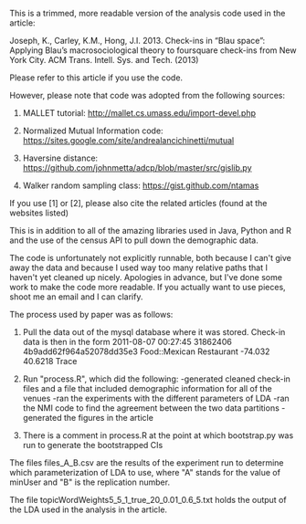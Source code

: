 This is a trimmed, more readable version of the analysis code used in the article: 

Joseph, K., Carley, K.M., Hong, J.I. 2013. Check-ins in “Blau space”: Applying Blau’s macrosociological theory to
foursquare check-ins from New York City. ACM Trans. Intell. Sys. and Tech. (2013)

Please refer to this article if you use the code.

However, please note that code was adopted from the following sources:

1. MALLET tutorial: http://mallet.cs.umass.edu/import-devel.php

2. Normalized Mutual Information code: https://sites.google.com/site/andrealancichinetti/mutual

3. Haversine distance: https://github.com/johnmetta/adcp/blob/master/src/gislib.py

4. Walker random sampling class: https://gist.github.com/ntamas

If you use [1] or [2], please also cite the related articles (found at the websites listed)

This is in addition to all of the amazing libraries used in Java, Python and R 
and the use of the census API to pull down the demographic data.

The code is unfortunately not explicitly runnable, both because I can't give away the data
and because I used way too many relative paths that I haven't yet cleaned up nicely. 
 Apologies in advance, but I've done some work to make the code more readable. 
 If you actually want to use pieces, shoot me an email and I can clarify.

The process used by paper was as follows:

1. Pull the data out of the mysql database where it was stored. Check-in data is then in the form
2011-08-07 00:27:45  31862406	4b9add62f964a52078dd35e3	Food::Mexican Restaurant	-74.032	40.6218	Trace

2. Run "process.R", which did the following:
-generated cleaned check-in files and a file that included demographic information for all of the venues 
-ran the experiments with the different parameters of LDA 
-ran the NMI code to find the agreement between the two data partitions
-generated the figures in the article

3. There is a comment in process.R at the point at which bootstrap.py was run to generate the
bootstrapped CIs

The files files_A_B.csv are the results of the experiment run to determine which parameterization
of LDA to use, where "A" stands for the value of minUser and "B" is the replication number.

The file topicWordWeights5_5_1_true_20_0.01_0.6_5.txt holds the output of the LDA used in the 
analysis in the article.